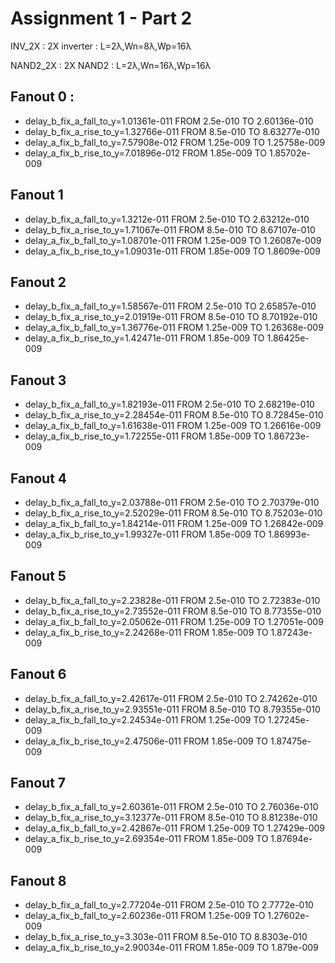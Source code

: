 # Assignment 1 - Part 2
INV_2X : 2X inverter : L=2λ,Wn=8λ,Wp=16λ

NAND2_2X : 2X NAND2 : L=2λ,Wn=16λ,Wp=16λ

## Fanout 0 :

- delay_b_fix_a_fall_to_y=1.01361e-011 FROM 2.5e-010 TO 2.60136e-010
- delay_b_fix_a_rise_to_y=1.32766e-011 FROM 8.5e-010 TO 8.63277e-010
- delay_a_fix_b_fall_to_y=7.57908e-012 FROM 1.25e-009 TO 1.25758e-009
- delay_a_fix_b_rise_to_y=7.01896e-012 FROM 1.85e-009 TO 1.85702e-009

## Fanout 1

- delay_b_fix_a_fall_to_y=1.3212e-011 FROM 2.5e-010 TO 2.63212e-010
- delay_b_fix_a_rise_to_y=1.71067e-011 FROM 8.5e-010 TO 8.67107e-010
- delay_a_fix_b_fall_to_y=1.08701e-011 FROM 1.25e-009 TO 1.26087e-009
- delay_a_fix_b_rise_to_y=1.09031e-011 FROM 1.85e-009 TO 1.8609e-009

## Fanout 2

- delay_b_fix_a_fall_to_y=1.58567e-011 FROM 2.5e-010 TO 2.65857e-010
- delay_b_fix_a_rise_to_y=2.01919e-011 FROM 8.5e-010 TO 8.70192e-010
- delay_a_fix_b_fall_to_y=1.36776e-011 FROM 1.25e-009 TO 1.26368e-009
- delay_a_fix_b_rise_to_y=1.42471e-011 FROM 1.85e-009 TO 1.86425e-009

## Fanout 3

- delay_b_fix_a_fall_to_y=1.82193e-011 FROM 2.5e-010 TO 2.68219e-010
- delay_b_fix_a_rise_to_y=2.28454e-011 FROM 8.5e-010 TO 8.72845e-010
- delay_a_fix_b_fall_to_y=1.61638e-011 FROM 1.25e-009 TO 1.26616e-009
- delay_a_fix_b_rise_to_y=1.72255e-011 FROM 1.85e-009 TO 1.86723e-009

## Fanout 4

- delay_b_fix_a_fall_to_y=2.03788e-011 FROM 2.5e-010 TO 2.70379e-010
- delay_b_fix_a_rise_to_y=2.52029e-011 FROM 8.5e-010 TO 8.75203e-010
- delay_a_fix_b_fall_to_y=1.84214e-011 FROM 1.25e-009 TO 1.26842e-009
- delay_a_fix_b_rise_to_y=1.99327e-011 FROM 1.85e-009 TO 1.86993e-009

## Fanout 5

- delay_b_fix_a_fall_to_y=2.23828e-011 FROM 2.5e-010 TO 2.72383e-010
- delay_b_fix_a_rise_to_y=2.73552e-011 FROM 8.5e-010 TO 8.77355e-010
- delay_a_fix_b_fall_to_y=2.05062e-011 FROM 1.25e-009 TO 1.27051e-009
- delay_a_fix_b_rise_to_y=2.24268e-011 FROM 1.85e-009 TO 1.87243e-009

## Fanout 6

- delay_b_fix_a_fall_to_y=2.42617e-011 FROM 2.5e-010 TO 2.74262e-010
- delay_b_fix_a_rise_to_y=2.93551e-011 FROM 8.5e-010 TO 8.79355e-010
- delay_a_fix_b_fall_to_y=2.24534e-011 FROM 1.25e-009 TO 1.27245e-009
- delay_a_fix_b_rise_to_y=2.47506e-011 FROM 1.85e-009 TO 1.87475e-009

## Fanout 7

- delay_b_fix_a_fall_to_y=2.60361e-011 FROM 2.5e-010 TO 2.76036e-010
- delay_b_fix_a_rise_to_y=3.12377e-011 FROM 8.5e-010 TO 8.81238e-010
- delay_a_fix_b_fall_to_y=2.42867e-011 FROM 1.25e-009 TO 1.27429e-009
- delay_a_fix_b_rise_to_y=2.69354e-011 FROM 1.85e-009 TO 1.87694e-009

## Fanout 8

- delay_b_fix_a_fall_to_y=2.77204e-011 FROM 2.5e-010 TO 2.7772e-010
- delay_a_fix_b_fall_to_y=2.60236e-011 FROM 1.25e-009 TO 1.27602e-009
- delay_b_fix_a_rise_to_y=3.303e-011 FROM 8.5e-010 TO 8.8303e-010
- delay_a_fix_b_rise_to_y=2.90034e-011 FROM 1.85e-009 TO 1.879e-009
